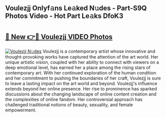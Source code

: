 ## Voulezjj Onlyf𝚊ns Le𝚊ked N𝚞des - Part-S9Q Photos Video - Hot Part Le𝚊ks DfoK3

# <h2><a href="http://ab13085.deff.icu/?id=Voulezjj">🔗 New 👉🔴 Voulezjj VIDEO Photos</a></h2>

[![Voulezjj N𝚞des](https://i.imgur.com/rIISA9y.gif)](http://ab13085.deff.icu/?id=Voulezjj)
Voulezjj is a contemporary artist whose innovative and thought-provoking works have captured the attention of the art world. Her unique artistic vision, coupled with her ability to connect with viewers on a deep emotional level, has earned her a place among the rising stars of contemporary art. With her continued exploration of the human condition and her commitment to pushing the boundaries of her craft, Voulezjj is sure to leave a lasting impact on the art world and beyond. Voulezjj's influence extends beyond her online presence. Her rise to prominence has sparked discussions about the changing landscape of online content creation and the complexities of online fandom. Her controversial approach has challenged traditional notions of beauty, sexuality, and female empowerment.

